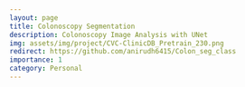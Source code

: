 ```yaml
---
layout: page
title: Colonoscopy Segmentation 
description: Colonoscopy Image Analysis with UNet
img: assets/img/project/CVC-ClinicDB_Pretrain_230.png
redirect: https://github.com/anirudh6415/Colon_seg_class
importance: 1
category: Personal
---
```


